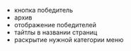 - кнопка победитель
- архив
- отображение победителей
- тайтлы в названии страниц
- раскрытие нужной категории меню